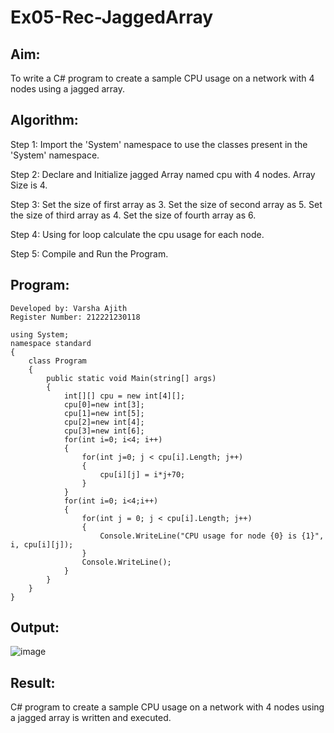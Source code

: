 # Ex05-Rec-JaggedArray
## Aim:
To write a C# program to create a sample CPU usage on a network with 4 nodes using a jagged array.
## Algorithm:
Step 1:
Import the 'System' namespace to use the classes present in the 'System' namespace.

Step 2:
Declare and Initialize jagged Array named cpu with 4 nodes. Array Size is 4.

Step 3:
Set the size of first array as 3. Set the size of second array as 5. Set the size of third array as 4. Set the size of fourth array as 6.

Step 4:
Using for loop calculate the cpu usage for each node.

Step 5:
Compile and Run the Program.


## Program:
```
Developed by: Varsha Ajith
Register Number: 212221230118
```
```
using System;
namespace standard
{
    class Program
    {
        public static void Main(string[] args)
        {
            int[][] cpu = new int[4][];
            cpu[0]=new int[3];
            cpu[1]=new int[5];
            cpu[2]=new int[4];
            cpu[3]=new int[6];
            for(int i=0; i<4; i++)
            {
                for(int j=0; j < cpu[i].Length; j++)
                {
                    cpu[i][j] = i*j+70;
                }
            }
            for(int i=0; i<4;i++)
            {
                for(int j = 0; j < cpu[i].Length; j++)
                {
                    Console.WriteLine("CPU usage for node {0} is {1}", i, cpu[i][j]);
                }
                Console.WriteLine();
            }
        }
    }
}
```

## Output:
![image](https://github.com/VarshaAjith1110/Ex05-Rec-JaggedArray/assets/94222288/fc272773-9e92-4f44-8e54-3c26a4bb6239)

## Result:
C# program to create a sample CPU usage on a network with 4 nodes using a jagged array is written and executed.

